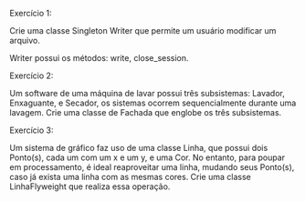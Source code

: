 Exercício 1:

Crie uma classe Singleton Writer que permite um usuário modificar um arquivo.

Writer possui os métodos: write, close_session.


Exercício 2:

Um software de uma máquina de lavar possui três subsistemas: Lavador, Enxaguante, e Secador, os sistemas ocorrem sequencialmente durante uma lavagem.
Crie uma classe de Fachada que englobe os três subsistemas.


Exercício 3:

Um sistema de gráfico faz uso de uma classe Linha, que possui dois Ponto(s), cada um com um x e um y, e uma Cor.
No entanto, para poupar em processamento, é ideal reaproveitar uma linha, mudando seus Ponto(s), caso já exista uma linha com as mesmas cores.
Crie uma classe LinhaFlyweight que realiza essa operação.
